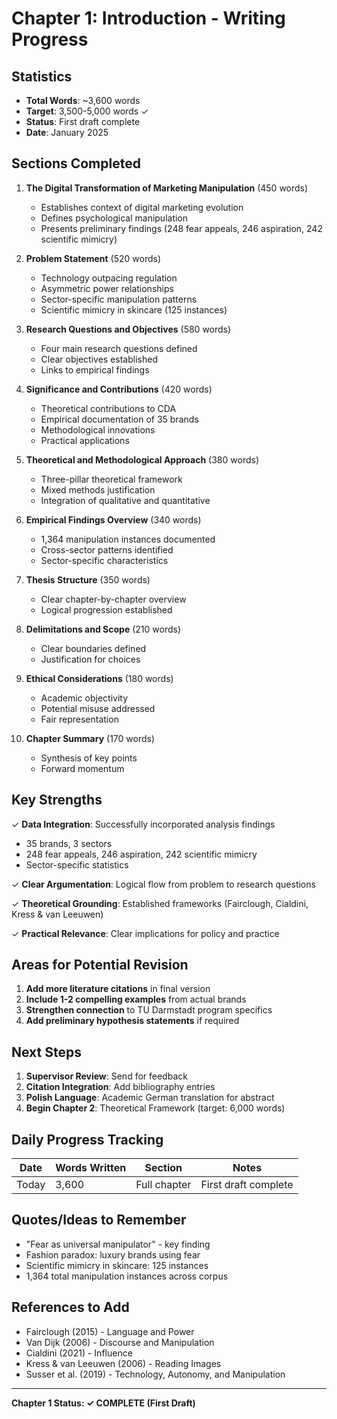# Chapter 1: Introduction - Writing Progress

## Statistics
- **Total Words**: ~3,600 words
- **Target**: 3,500-5,000 words ✓
- **Status**: First draft complete
- **Date**: January 2025

## Sections Completed

1. **The Digital Transformation of Marketing Manipulation** (450 words)
   - Establishes context of digital marketing evolution
   - Defines psychological manipulation
   - Presents preliminary findings (248 fear appeals, 246 aspiration, 242 scientific mimicry)

2. **Problem Statement** (520 words)
   - Technology outpacing regulation
   - Asymmetric power relationships
   - Sector-specific manipulation patterns
   - Scientific mimicry in skincare (125 instances)

3. **Research Questions and Objectives** (580 words)
   - Four main research questions defined
   - Clear objectives established
   - Links to empirical findings

4. **Significance and Contributions** (420 words)
   - Theoretical contributions to CDA
   - Empirical documentation of 35 brands
   - Methodological innovations
   - Practical applications

5. **Theoretical and Methodological Approach** (380 words)
   - Three-pillar theoretical framework
   - Mixed methods justification
   - Integration of qualitative and quantitative

6. **Empirical Findings Overview** (340 words)
   - 1,364 manipulation instances documented
   - Cross-sector patterns identified
   - Sector-specific characteristics

7. **Thesis Structure** (350 words)
   - Clear chapter-by-chapter overview
   - Logical progression established

8. **Delimitations and Scope** (210 words)
   - Clear boundaries defined
   - Justification for choices

9. **Ethical Considerations** (180 words)
   - Academic objectivity
   - Potential misuse addressed
   - Fair representation

10. **Chapter Summary** (170 words)
    - Synthesis of key points
    - Forward momentum

## Key Strengths

✓ **Data Integration**: Successfully incorporated analysis findings
- 35 brands, 3 sectors
- 248 fear appeals, 246 aspiration, 242 scientific mimicry
- Sector-specific statistics

✓ **Clear Argumentation**: Logical flow from problem to research questions

✓ **Theoretical Grounding**: Established frameworks (Fairclough, Cialdini, Kress & van Leeuwen)

✓ **Practical Relevance**: Clear implications for policy and practice

## Areas for Potential Revision

1. **Add more literature citations** in final version
2. **Include 1-2 compelling examples** from actual brands
3. **Strengthen connection** to TU Darmstadt program specifics
4. **Add preliminary hypothesis statements** if required

## Next Steps

1. **Supervisor Review**: Send for feedback
2. **Citation Integration**: Add bibliography entries
3. **Polish Language**: Academic German translation for abstract
4. **Begin Chapter 2**: Theoretical Framework (target: 6,000 words)

## Daily Progress Tracking

| Date | Words Written | Section | Notes |
|------|--------------|---------|-------|
| Today | 3,600 | Full chapter | First draft complete |

## Quotes/Ideas to Remember

- "Fear as universal manipulator" - key finding
- Fashion paradox: luxury brands using fear
- Scientific mimicry in skincare: 125 instances
- 1,364 total manipulation instances across corpus

## References to Add

- Fairclough (2015) - Language and Power
- Van Dijk (2006) - Discourse and Manipulation  
- Cialdini (2021) - Influence
- Kress & van Leeuwen (2006) - Reading Images
- Susser et al. (2019) - Technology, Autonomy, and Manipulation

---

**Chapter 1 Status: ✓ COMPLETE (First Draft)**
